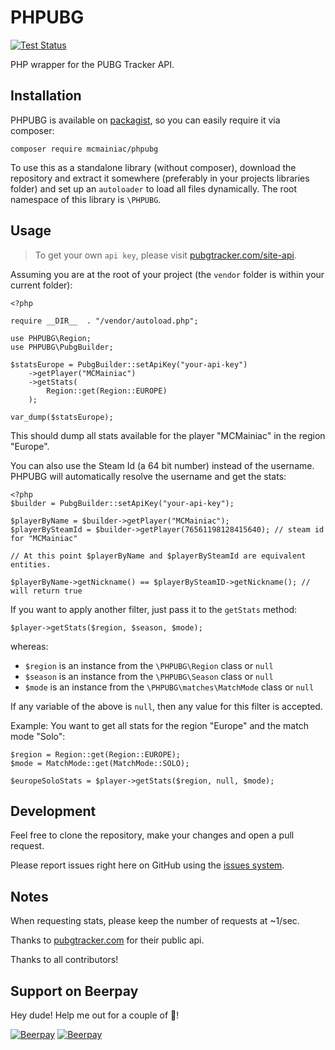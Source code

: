 # PHPUBG

[![Test Status](https://api.travis-ci.org/MCMainiac/PHPUBG.svg?branch=master)](https://travis-ci.org/MCMainiac/PHPUBG)

PHP wrapper for the PUBG Tracker API.

## Installation

PHPUBG is available on [packagist](https://packagist.org/packages/mcmainiac/phpubg), so you can easily require it via composer:

    composer require mcmainiac/phpubg

To use this as a standalone library (without composer), download the repository and extract it somewhere (preferably in your projects libraries folder) and set up an `autoloader` to load all files dynamically.
The root namespace of this library is `\PHPUBG`.

## Usage

> To get your own `api key`, please visit [pubgtracker.com/site-api](https://pubgtracker.com/site-api).

Assuming you are at the root of your project (the `vendor` folder is within your current folder):

    <?php

    require __DIR__  . "/vendor/autoload.php";

    use PHPUBG\Region;
    use PHPUBG\PubgBuilder;

    $statsEurope = PubgBuilder::setApiKey("your-api-key")
        ->getPlayer("MCMainiac")
        ->getStats(
            Region::get(Region::EUROPE)
        );

    var_dump($statsEurope);

This should dump all stats available for the player "MCMainiac" in the region "Europe".

You can also use the Steam Id (a 64 bit number) instead of the username. PHPUBG will automatically resolve the username and get the stats:

    <?php
    $builder = PubgBuilder::setApiKey("your-api-key");

    $playerByName = $builder->getPlayer("MCMainiac");
    $playerBySteamId = $builder->getPlayer(76561198128415640); // steam id for "MCMainiac"

    // At this point $playerByName and $playerBySteamId are equivalent entities.

    $playerByName->getNickname() == $playerBySteamID->getNickname(); // will return true

If you want to apply another filter, just pass it to the `getStats` method:

    $player->getStats($region, $season, $mode);

whereas:

- `$region` is an instance from the `\PHPUBG\Region` class or `null`
- `$season` is an instance from the `\PHPUBG\Season` class or `null`
- `$mode` is an instance from the `\PHPUBG\matches\MatchMode` class or `null`

If any variable of the above is `null`, then any value for this filter is accepted.

Example: You want to get all stats for the region "Europe" and the match mode "Solo":

    $region = Region::get(Region::EUROPE);
    $mode = MatchMode::get(MatchMode::SOLO);

    $europeSoloStats = $player->getStats($region, null, $mode);

## Development

Feel free to clone the repository, make your changes and open a pull request.

Please report issues right here on GitHub using the [issues system](https://github.com/MCMainiac/PHPUBG/issues).

## Notes

When requesting stats, please keep the number of requests at ~1/sec.

Thanks to [pubgtracker.com](https://pubgtracker.com) for their public api.

Thanks to all contributors!

## Support on Beerpay
Hey dude! Help me out for a couple of :beers:!

[![Beerpay](https://beerpay.io/MCMainiac/PHPUBG/badge.svg?style=beer-square)](https://beerpay.io/MCMainiac/PHPUBG)  [![Beerpay](https://beerpay.io/MCMainiac/PHPUBG/make-wish.svg?style=flat-square)](https://beerpay.io/MCMainiac/PHPUBG?focus=wish)